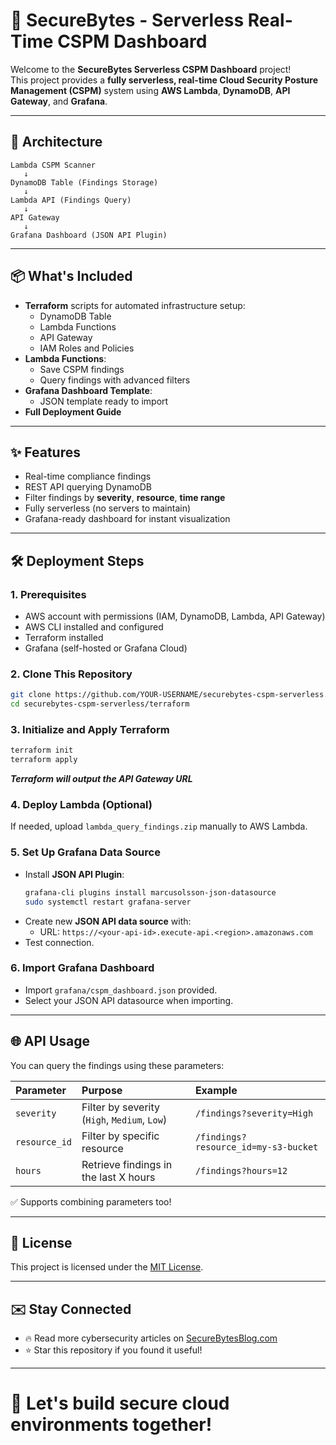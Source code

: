 
# 🚀 SecureBytes - Serverless Real-Time CSPM Dashboard

Welcome to the **SecureBytes Serverless CSPM Dashboard** project!  
This project provides a **fully serverless, real-time Cloud Security Posture Management (CSPM)** system using **AWS Lambda**, **DynamoDB**, **API Gateway**, and **Grafana**.

---

## 📍 Architecture

```
Lambda CSPM Scanner
   ↓
DynamoDB Table (Findings Storage)
   ↓
Lambda API (Findings Query)
   ↓
API Gateway
   ↓
Grafana Dashboard (JSON API Plugin)
```

---

## 📦 What's Included

- **Terraform** scripts for automated infrastructure setup:
  - DynamoDB Table
  - Lambda Functions
  - API Gateway
  - IAM Roles and Policies
- **Lambda Functions**:
  - Save CSPM findings
  - Query findings with advanced filters
- **Grafana Dashboard Template**:
  - JSON template ready to import
- **Full Deployment Guide**

---

## ✨ Features

- Real-time compliance findings
- REST API querying DynamoDB
- Filter findings by **severity**, **resource**, **time range**
- Fully serverless (no servers to maintain)
- Grafana-ready dashboard for instant visualization

---

## 🛠️ Deployment Steps

### 1. Prerequisites

- AWS account with permissions (IAM, DynamoDB, Lambda, API Gateway)
- AWS CLI installed and configured
- Terraform installed
- Grafana (self-hosted or Grafana Cloud)

### 2. Clone This Repository

```bash
git clone https://github.com/YOUR-USERNAME/securebytes-cspm-serverless.git
cd securebytes-cspm-serverless/terraform
```

### 3. Initialize and Apply Terraform

```bash
terraform init
terraform apply
```
_**Terraform will output the API Gateway URL**_

### 4. Deploy Lambda (Optional)

If needed, upload `lambda_query_findings.zip` manually to AWS Lambda.

### 5. Set Up Grafana Data Source

- Install **JSON API Plugin**:
  ```bash
  grafana-cli plugins install marcusolsson-json-datasource
  sudo systemctl restart grafana-server
  ```
- Create new **JSON API data source** with:
  - URL: `https://<your-api-id>.execute-api.<region>.amazonaws.com`
- Test connection.

### 6. Import Grafana Dashboard

- Import `grafana/cspm_dashboard.json` provided.
- Select your JSON API datasource when importing.

---

## 🌐 API Usage

You can query the findings using these parameters:

| Parameter | Purpose | Example |
|:----------|:--------|:--------|
| `severity` | Filter by severity (`High`, `Medium`, `Low`) | `/findings?severity=High` |
| `resource_id` | Filter by specific resource | `/findings?resource_id=my-s3-bucket` |
| `hours` | Retrieve findings in the last X hours | `/findings?hours=12` |

✅ Supports combining parameters too!

---

## 📜 License

This project is licensed under the [MIT License](LICENSE).

---

## ✉️ Stay Connected

- 🔥 Read more cybersecurity articles on [SecureBytesBlog.com](https://securebytesblog.com/)
- ⭐ Star this repository if you found it useful!

---

# 🚀 Let's build secure cloud environments together!
